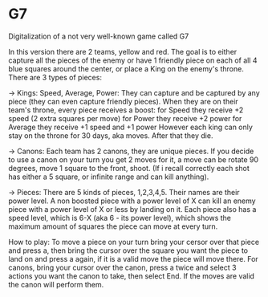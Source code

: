 # G7
Digitalization of a not very well-known game called G7



In this version there are 2 teams, yellow and red.
The goal is to either capture all the pieces of the enemy or have 1 friendly piece on each of all 4 blue squares around the center, or place a King on the enemy's throne.
There are 3 types of pieces:

-> Kings: Speed, Average, Power: They can capture and be captured by any piece (they can even capture friendly pieces). When they are on their team's throne, every piece receives a boost:
for Speed they receive +2 speed (2 extra squares per move)
for Power they receive +2 power
for Average they receive +1 speed and +1 power
However each king can only stay on the throne for 30 days, aka moves. After that they die.

-> Canons: Each team has 2 canons, they are unique pieces. If you decide to use a canon on your turn you get 2 moves for it, a move can be rotate 90 degrees, move 1 square to the front, shoot. (If i recall correctly each shot has either a 5 square, or infinite range and can kill anything).

-> Pieces: There are 5 kinds of pieces, 1,2,3,4,5. Their names are their power level. A non boosted piece with a power level of X can kill an enemy piece with a power level of X or less by landing on it. Each piece also has a speed level, which is 6-X (aka 6 - its power level), which shows the maximum amount of squares the piece can move at every turn.


How to play: 
To move a piece on your turn bring your cersor over that piece and press a, then bring the cursor over the square you want the piece to land on and press a again, if it is a valid move the piece will move there. 
For canons, bring your cursor over the canon, press a twice and select 3 actions you want the canon to take, then select End. If the moves are valid the canon will perform them.
